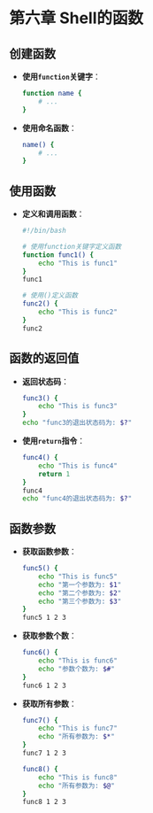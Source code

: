 # 第六章 Shell的函数

## 创建函数
- **使用`function`关键字**：
  ```bash
  function name {
      # ...
  }
  ```
- **使用命名函数**：
  ```bash
  name() {
      # ...
  }
  ```

## 使用函数
- **定义和调用函数**：
  ```bash
  #!/bin/bash

  # 使用function关键字定义函数
  function func1() {
      echo "This is func1"
  }
  func1

  # 使用()定义函数
  func2() {
      echo "This is func2"
  }
  func2
  ```

## 函数的返回值
- **返回状态码**：
  ```bash
  func3() {
      echo "This is func3"
  }
  echo "func3的退出状态码为: $?"
  ```
- **使用`return`指令**：
  ```bash
  func4() {
      echo "This is func4"
      return 1
  }
  func4
  echo "func4的退出状态码为: $?"
  ```

## 函数参数
- **获取函数参数**：
  ```bash
  func5() {
      echo "This is func5"
      echo "第一个参数为: $1"
      echo "第二个参数为: $2"
      echo "第三个参数为: $3"
  }
  func5 1 2 3
  ```
- **获取参数个数**：
  ```bash
  func6() {
      echo "This is func6"
      echo "参数个数为: $#"
  }
  func6 1 2 3
  ```
- **获取所有参数**：
  ```bash
  func7() {
      echo "This is func7"
      echo "所有参数为: $*"
  }
  func7 1 2 3

  func8() {
      echo "This is func8"
      echo "所有参数为: $@"
  }
  func8 1 2 3
  ```